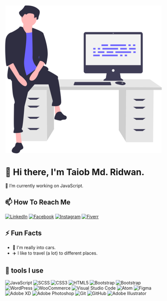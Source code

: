 

![Poster](poster.svg 'Poster')

# 👋 Hi there, I'm Taiob Md. **Ridwan**.

🔭 I’m currently working on JavaScript.

## 📫 How To Reach Me
<a href="https://www.linkedin.com/in/tm-ridwan-60a396201/" target="_blank"><img alt="LinkedIn" height="30" src="https://img.shields.io/static/v1?style=flat-square&logo=LinkedIn&logoColor=white&labelColor=0077B5&color=0077B5&label=&message=LinkedIn"></a>
<a href="https://www.facebook.com/tm.r.ridwan/" target="_blank"><img alt="Facebook" height="30" src="https://img.shields.io/static/v1?style=flat-square&logo=Facebook&logoColor=white&labelColor=0077B5&color=0077B5&label=&message=Facebook"></a>
<a href="https://www.instagram.com/tm_ridwan_/" target="_blank"><img alt="Instagram" height="30" src="https://img.shields.io/static/v1?style=flat-square&logo=Instagram&logoColor=white&labelColor=8d43a8&color=8d43a8&label=&message=Instagram"></a>
<a href="https://https://www.fiverr.com/tmridwan04/" target="_blank"><img alt="Fiverr" height="30" src="https://img.shields.io/static/v1?style=flat-square&logo=Fiverr&logoColor=white&labelColor=0db504&color=0db504&label=&message=Fiverr"></a>
## ⚡ Fun Facts
- 🚗 I'm really into cars.
- ✈️ I like to travel (a lot) to different places.

## 🧰 tools I use
<img alt="JavaScript" height="30" src="https://img.shields.io/static/v1?style=flat-square&logo=JavaScript&logoColor=111111&labelColor=F7DF1E&color=F7DF1E&label=&message=JavaScript">
<img alt="SCSS" height="30" src="https://img.shields.io/static/v1?style=flat-square&logo=Sass&logoColor=white&labelColor=CC6699&color=CC6699&label=&message=SCSS">
<img alt="CSS3" height="30" src="https://img.shields.io/static/v1?style=flat-square&logo=CSS3&logoColor=white&labelColor=1572B6&color=1572B6&label=&message=CSS">
<img alt="HTML5" height="30" src="https://img.shields.io/static/v1?style=flat-square&logo=HTML5&logoColor=white&labelColor=E34F26&color=E34F26&label=&message=HTML">
<img alt="Bootstrap" height="30" src="https://img.shields.io/static/v1?style=flat-square&logo=Bootstrap&logoColor=white&labelColor=563D7C&color=563D7C&label=&message=Bootstrap">
<img alt="Bootstrap" height="30" src="https://img.shields.io/static/v1?style=flat-square&logo=jquery&logoColor=white&labelColor=0868AC&color=0868AC&label=&message=jQueary">
<img alt="WordPress" height="30" src="https://img.shields.io/static/v1?style=flat-square&logo=WordPress&logoColor=white&labelColor=21759B&color=21759B&label=&message=WordPress">
<img alt="WooCommerce" height="30" src="https://img.shields.io/static/v1?style=flat-square&logo=WooCommerce&logoColor=white&labelColor=96588A&color=96588A&label=&message=WooCommerce">
<img alt="Visual Studio Code" height="30" src="https://img.shields.io/static/v1?style=flat-square&logo=Visual%20Studio%20Code&logoColor=white&labelColor=007ACC&color=007ACC&label=&message=Visual%20Studio%20Code">
<img alt="Atom" height="30" src="https://img.shields.io/static/v1?style=flat-square&logo=Atom&logoColor=white&labelColor=66595C&color=66595C&label=&message=Atom">
<img alt="Figma" height="30" src="https://img.shields.io/static/v1?style=flat-square&logo=Figma&logoColor=white&labelColor=F24E1E&color=F24E1E&label=&message=Figma"> <img alt="Adobe XD" height="30" src="https://img.shields.io/static/v1?style=flat-square&logo=Adobe%20XD&logoColor=white&labelColor=FF26BE&color=FF26BE&label=&message=Adobe%20XD">
<img alt="Adobe Photoshop" height="30" src="https://img.shields.io/static/v1?style=flat-square&logo=Adobe%20Photoshop&logoColor=white&labelColor=31A8FF&color=31A8FF&label=&message=Adobe%20Photoshop">
<img alt="Git" height="30" src="https://img.shields.io/static/v1?style=flat-square&logo=Git&logoColor=white&labelColor=F05032&color=F05032&label=&message=Git">
<img alt="GitHub" height="30" src="https://img.shields.io/static/v1?style=flat-square&logo=GitHub&logoColor=white&labelColor=181717&color=181717&label=&message=GitHub">
<img alt="Adobe Illustrator" height="30" src="https://img.shields.io/static/v1?style=flat-square&logo=Adobe%20Illustrator&logoColor=white&labelColor=FF9A00&color=FF9A00&label=&message=Adobe%20Illustrator">
